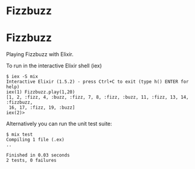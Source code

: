 # Fizzbuzz

# Fizzbuzz

Playing Fizzbuzz with Elixir. 

To run in the interactive Elixir shell (iex)
```
$ iex -S mix
Interactive Elixir (1.5.2) - press Ctrl+C to exit (type h() ENTER for help)
iex(1) Fizzbuzz.play(1,20)
[1, 2, :fizz, 4, :buzz, :fizz, 7, 8, :fizz, :buzz, 11, :fizz, 13, 14, :fizzbuzz,
 16, 17, :fizz, 19, :buzz]
iex(2)>
```

Alternatively you can run the unit test suite:
```
$ mix test
Compiling 1 file (.ex)
..

Finished in 0.03 seconds
2 tests, 0 failures
```